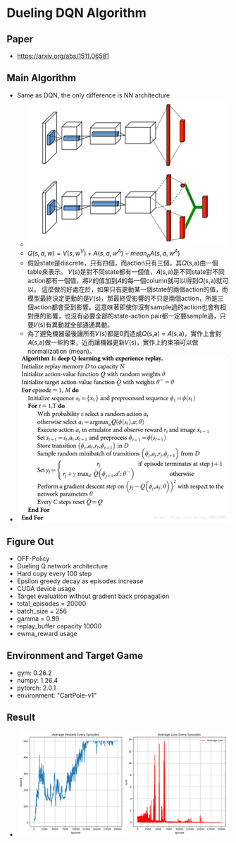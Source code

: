 # Dueling DQN Algorithm
## Paper
* https://arxiv.org/abs/1511.06581
## Main Algorithm
* Same as DQN, the only difference is NN architecture
  * ![DuelingDQN-archi](DuelingDQN-archi.png)
  * $Q(s,a,w)=V(s,w^V)+A(s,a,w^A)-mean_aA(s,a,w^A)$
  * 假設state是discrete，只有四個，而action只有三個，其𝑄(s,a)由一個table來表示。 𝑉(s)是對不同state都有一個值，𝐴(s,a)是不同state對不同action都有一個值，將𝑉的值加到𝐴的每一個column就可以得到𝑄(s,a)就可以。 這麼做的好處在於，如果只有更動某一個state的兩個action的值，而模型最終決定更動的是𝑉(s)，那最終受影響的不只是兩個action，所是三個action都會受到影響。這意味著即使你沒有sample過的action也會有相對應的影響，也沒有必要全部的state-action pair都一定要sample過，只要𝑉(s)有異動就全部通通異動。
  * 為了避免機器最後讓所有𝑉(s)都是0而造成𝑄(s,a) = 𝐴(s,a)，實作上會對𝐴(s,a)做一些約束，近而讓機器更新𝑉(s)，實作上約束項可以做normalization (mean)。
* ![DQN-Algorithm](DQN-algorithm.png)
## Figure Out
* OFF-Policy
* Dueling Q network architecture
* Hard copy every 100 step
* Epsilon greedy decay as episodes increase
* CUDA device usage
* Target evaluation without gradient back propagation
* total_episodes = 20000
* batch_size = 256
* gamma      = 0.99
* replay_buffer capacity 10000
* ewma_reward usage
## Environment and Target Game
* gym: 0.26.2
* numpy: 1.26.4 
* pytorch: 2.0.1 
* environment: "CartPole-v1"
## Result
* ![DuelingDQN](Dueling_DQN_plot-whole.png)